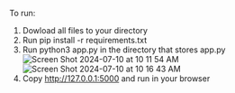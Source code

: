To run: 
1. Dowload all files to your directory
2. Run pip install -r requirements.txt
3. Run python3 app.py in the directory that stores app.py
![Screen Shot 2024-07-10 at 10 11 54 AM](https://github.com/yashvi-parmar/nba-draft-dss/assets/69638833/02b31831-f79d-4775-9a30-9330260bc114)
![Screen Shot 2024-07-10 at 10 16 43 AM](https://github.com/yashvi-parmar/nba-draft-dss/assets/69638833/2f8c51b7-2d82-474d-bd34-df2a79fdc91f)
4. Copy http://127.0.0.1:5000 and run in your browser
